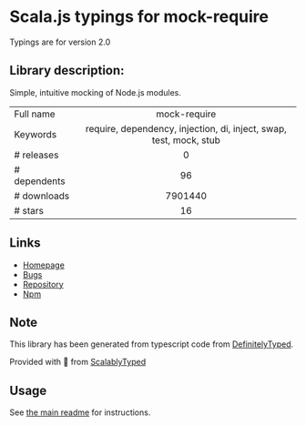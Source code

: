 
# Scala.js typings for mock-require

Typings are for version 2.0

## Library description:
Simple, intuitive mocking of Node.js modules.

|                    |                 |
| ------------------ | :-------------: |
| Full name          | mock-require |
| Keywords           | require, dependency, injection, di, inject, swap, test, mock, stub |
| # releases         | 0 |
| # dependents       | 96 |
| # downloads        | 7901440 |
| # stars            | 16 |

## Links
- [Homepage](https://github.com/boblauer/mock-require)
- [Bugs](https://github.com/boblauer/mock-require/issues)
- [Repository](https://github.com/boblauer/mock-require)
- [Npm](https://www.npmjs.com/package/mock-require)
    


## Note
This library has been generated from typescript code from [DefinitelyTyped](https://definitelytyped.org).

Provided with :purple_heart: from [ScalablyTyped](https://github.com/oyvindberg/ScalablyTyped)

## Usage
See [the main readme](../../readme.md) for instructions.



